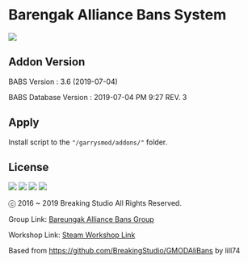 # Barengak Alliance Bans System
<img src="https://i.imgur.com/Z4RcAxF.png"><p></p>
## Addon Version
BABS Version : 3.6 (2019-07-04)<p></p>
BABS Database Version : 2019-07-04 PM 9:27 REV. 3
## Apply
Install script to the `"/garrysmod/addons/"` folder.
## License
<img src="https://mirrors.creativecommons.org/presskit/icons/cc.png"> <img src="https://mirrors.creativecommons.org/presskit/icons/by.png">
<img src="https://mirrors.creativecommons.org/presskit/icons/nc.png"> <img src="https://mirrors.creativecommons.org/presskit/icons/nd.png"><p>
ⓒ 2016 ~ 2019 Breaking Studio All Rights Reserved.</p><p>
Group Link: [Bareungak Alliance Bans Group](http://steamcommunity.com/groups/barnaliedbans)</p><p>
Workshop Link: [Steam Workshop Link](https://steamcommunity.com/sharedfiles/filedetails/?id=1448646002)</p><p>
Based from https://github.com/BreakingStudio/GMODAliBans by lill74</p>